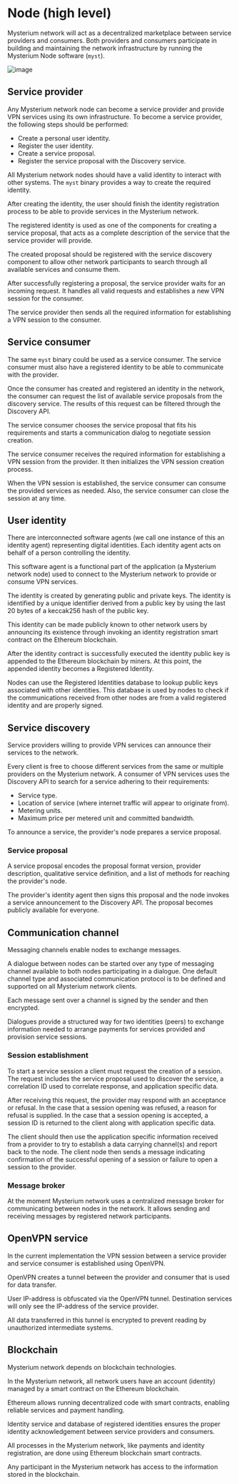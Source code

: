 # Node (high level)

Mysterium network will act as a decentralized marketplace between service providers and consumers. Both providers and consumers participate in building and maintaining the network infrastructure by running the Mysterium Node software (`myst`).

![image](draw.io/node-high-level.png)

## Service provider

Any Mysterium network node can become a service provider and provide VPN services using its own infrastructure. To become a service provider, the following steps should be performed:

* Create a personal user identity.
* Register the user identity.
* Create a service proposal.
* Register the service proposal with the Discovery service.

All Mysterium network nodes should have a valid identity to interact with other systems. The `myst` binary provides a way to create the required identity.

After creating the identity, the user should finish the identity registration process to be able to provide services in the Mysterium network.

The registered identity is used as one of the components for creating a service proposal, that acts as a complete description of the service that the service provider will provide.

The created proposal should be registered with the service discovery component to allow other network participants to search through all available services and consume them.

After successfully registering a proposal, the service provider waits for an incoming request. It handles all valid requests and establishes a new VPN session for the consumer.

The service provider then sends all the required information for establishing a VPN session to the consumer.

## Service consumer

The same `myst` binary could be used as a service consumer. The service consumer must also have a registered identity to be able to communicate with the provider.

Once the consumer has created and registered an identity in the network, the consumer can request the list of available service proposals from the discovery service. The results of this request can be filtered through the Discovery API.

The service consumer chooses the service proposal that fits his requirements and starts a communication dialog to negotiate session creation.

The service consumer receives the required information for establishing a VPN session from the provider. It then initializes the VPN session creation process.

When the VPN session is established, the service consumer can consume the provided services as needed. Also, the service consumer can close the session at any time.

## User identity

There are interconnected software agents (we call one instance of this an identity agent) representing digital identities. Each identity agent acts on behalf of a person controlling the identity.

This software agent is a functional part of the application (a Mysterium network node) used to connect to the Mysterium network to provide or consume VPN services.

The identity is created by generating public and private keys. The identity is identified by a unique identifier derived from a public key by using the last 20 bytes of a keccak256 hash of the public key.

This identity can be made publicly known to other network users by announcing its existence through invoking an identity registration smart contract on the Ethereum blockchain.

After the identity contract is successfully executed the identity public key is appended to the Ethereum blockchain by miners. At this point, the appended identity becomes a Registered Identity.

Nodes can use the Registered Identities database to lookup public keys associated with other identities. This database is used by nodes to check if the communications received from other nodes are from a valid registered identity and are properly signed.

## Service discovery

Service providers willing to provide VPN services can announce their services to the network.

Every client is free to choose different services from the same or multiple providers on the Mysterium network. A consumer of VPN services uses the Discovery API to search for a service adhering to their requirements:

* Service type.
* Location of service (where internet traffic will appear to originate from).
* Metering units.
* Maximum price per metered unit and committed bandwidth.

To announce a service, the provider's node prepares a service proposal.

### Service proposal

A service proposal encodes the proposal format version, provider description, qualitative service definition, and a list of methods for reaching the provider's node.

The provider's identity agent then signs this proposal and the node invokes a service announcement to the Discovery API. The proposal becomes publicly available for everyone.

## Communication channel

Messaging channels enable nodes to exchange messages.

A dialogue between nodes can be started over any type of messaging channel available to both nodes participating in a dialogue. One default channel type and associated communication protocol is to be defined and supported on all Mysterium network clients.

Each message sent over a channel is signed by the sender and then encrypted.

Dialogues provide a structured way for two identities (peers) to exchange information needed to arrange payments for services provided and provision service sessions.

### Session establishment

To start a service session a client must request the creation of a session. The request includes the service proposal used to discover the service, a correlation ID used to correlate response, and application specific data.

After receiving this request, the provider may respond with an acceptance or refusal. In the case that a session opening was refused, a reason for refusal is supplied. In the case that a session opening is accepted, a session ID is returned to the client along with application specific data.

The client should then use the application specific information received from a provider to try to establish a data carrying channel(s) and report back to the node. The client node then sends a message indicating confirmation of the successful opening of a session or failure to open a session to the provider.

### Message broker

At the moment Mysterium network uses a centralized message broker for communicating between nodes in the network. It allows sending and receiving messages by registered network participants.

## OpenVPN service

In the current implementation the VPN session between a service provider and service consumer is established using OpenVPN.

OpenVPN creates a tunnel between the provider and consumer that is used for data transfer.

User IP-address is obfuscated via the OpenVPN tunnel. Destination services will only see the IP-address of the service provider.

All data transferred in this tunnel is encrypted to prevent reading by unauthorized intermediate systems.

## Blockchain

Mysterium network depends on blockchain technologies.

In the Mysterium network, all network users have an account (identity) managed by a smart contract on the Ethereum blockchain.

Ethereum allows running decentralized code with smart contracts, enabling reliable services and payment handling.

Identity service and database of registered identities ensures the proper identity acknowledgement between service providers and consumers.

All processes in the Mysterium network, like payments and identity registration, are done using Ethereum blockchain smart contracts.

Any participant in the Mysterium network has access to the information stored in the blockchain.
